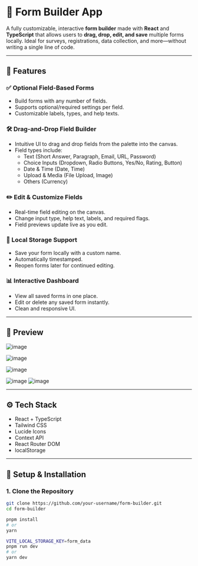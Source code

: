 # 🧩 Form Builder App

A fully customizable, interactive **form builder** made with **React** and **TypeScript** that allows users to **drag, drop, edit, and save** multiple forms locally. Ideal for surveys, registrations, data collection, and more—without writing a single line of code.

---

## 🚀 Features

### ✅ Optional Field-Based Forms
- Build forms with any number of fields.
- Supports optional/required settings per field.
- Customizable labels, types, and help texts.

### 🛠️ Drag-and-Drop Field Builder
- Intuitive UI to drag and drop fields from the palette into the canvas.
- Field types include:
  - Text (Short Answer, Paragraph, Email, URL, Password)
  - Choice Inputs (Dropdown, Radio Buttons, Yes/No, Rating, Button)
  - Date & Time (Date, Time)
  - Upload & Media (File Upload, Image)
  - Others (Currency)

### ✏️ Edit & Customize Fields
- Real-time field editing on the canvas.
- Change input type, help text, labels, and required flags.
- Field previews update live as you edit.

### 💾 Local Storage Support
- Save your form locally with a custom name.
- Automatically timestamped.
- Reopen forms later for continued editing.

### 📊 Interactive Dashboard
- View all saved forms in one place.
- Edit or delete any saved form instantly.
- Clean and responsive UI.

---

## 📸 Preview

![image](https://github.com/user-attachments/assets/71dbc417-a7fc-46ef-8dd4-628b69189b07)

![image](https://github.com/user-attachments/assets/7f22c325-8399-49b5-9496-15399a3ab9fa)

![image](https://github.com/user-attachments/assets/c93e2e17-02b7-4334-94da-2a58b784a628)

![image](https://github.com/user-attachments/assets/b9386839-cdea-42e9-a9e7-c0a1d8fdd323) ![image](https://github.com/user-attachments/assets/774d6c16-9726-4b88-b553-a0c36de9e1c1) 

---

## ⚙️ Tech Stack

- React + TypeScript
- Tailwind CSS
- Lucide Icons
- Context API
- React Router DOM
- localStorage

---

## 🔧 Setup & Installation

### 1. Clone the Repository

```bash
git clone https://github.com/your-username/form-builder.git
cd form-builder

pnpm install
# or
yarn

VITE_LOCAL_STORAGE_KEY=form_data
pnpm run dev
# or
yarn dev
